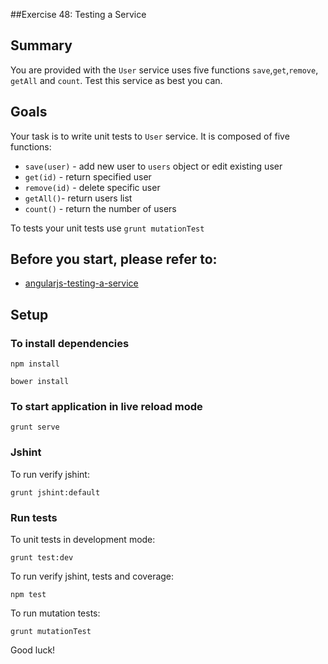 ##Exercise 48: Testing a Service

## Summary

You are provided with the `User` service uses five functions `save`,`get`,`remove`, `getAll` and `count`. Test this service as best you can.

## Goals

Your task is to write unit tests to `User` service. It is composed of five functions:

 * `save(user)` - add new user to `users` object or edit existing user  
 * `get(id)` - return specified user
 * `remove(id)` - delete specific user
 * `getAll()`- return users list
 * `count()` - return the number of users 

To tests your unit tests use `grunt mutationTest`

## Before you start, please refer to:
* [angularjs-testing-a-service](https://egghead.io/lessons/angularjs-testing-a-service)

## Setup

### To install dependencies 

```
npm install
```

```
bower install
```

### To start application in live reload mode

    grunt serve
    
### Jshint
To run verify jshint:
    
    grunt jshint:default

### Run tests

To unit tests in development mode:
    
    grunt test:dev

To run verify jshint, tests and coverage:

    npm test

To run mutation tests:
    
    grunt mutationTest

Good luck!

